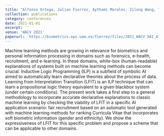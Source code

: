 ```yaml
---
title: "Alfonso Ortega, Julian Fierrez, Aythami Morales, Zilong Wang, Tony Ribeiro. Symbolic AI for XAI: Evaluating LFIT inductive programming for fair and explainable automatic recruitment"
collection: publications
category: conferences
date: 2021-01-01
excerpt: ''
venue: 'WACV 2021'
paperurl: 'https://biometrics.eps.uam.es/fierrez/files/2021_WACV_XAI_Alfonso.pdf'
---
```


Machine learning methods are growing in relevance for
biometrics and personal information processing in domains
such as forensics, e-health, recruitment, and e-learning. In
these domains, white-box (human-readable) explanations of
systems built on machine learning methods can become crucial. Inductive Logic Programming (ILP) is a subfield of
symbolic AI aimed to automatically learn declarative theories about the process of data. Learning from Interpretation Transition (LFIT) is an ILP technique that can learn
a propositional logic theory equivalent to a given blackbox system (under certain conditions). The present work
takes a first step to a general methodology to incorporate
accurate declarative explanations to classic machine learning by checking the viability of LFIT in a specific AI application scenario: fair recruitment based on an automatic
tool generated with machine learning methods for ranking
Curricula Vitae that incorporates soft biometric information (gender and ethnicity). We show the expressiveness of
LFIT for this specific problem and propose a scheme that
can be applicable to other domains.
